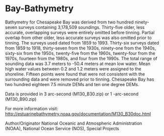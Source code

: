 # Bay-Bathymetry
Bathymetry for Chesapeake Bay was derived from two hundred ninety-seven surveys containing 3,178,509 soundings. Thirty-five older, less accurate, overlapping surveys were entirely omitted before tinning. Partial overlap from other older, less accurate surveys was also omitted prior to tinning. The surveys used dated from 1859 to 1993. Thirty-six surveys dated from 1859 to 1918, thirty-seven from the 1930s, ninety-one from the 1940s, sixty-six from the 1950s, twenty-five from the 1960s, twenty-four from the 1970s, fourteen from the 1980s, and four from the 1990s. The total range of sounding data was 3.7 meters to -50.4 meters at mean low water. Mean high water values between 0.2 and 1.2 meters were assigned to the shoreline. Fifteen points were found that were not consistent with the surrounding data and were removed prior to tinning. Chesapeake Bay has two hundred eighteen 7.5 minute DEMs and ten one degree DEMs.

Data is provided in 3 arc-second (M130_B30.zip) or 1 -arc-second (M130_B90.zip)

For more information visit:  http://estuarinebathymetry.noaa.gov/documentation/M130_B30doc.html

Author/Originator
National Oceanic and Atmospheric Administration (NOAA), National Ocean Service (NOS), Special Projects
